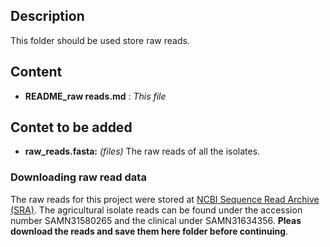 

## Description
This folder should be used store raw reads.

## Content

- **README_raw reads.md** : *This file*


## Contet to be added

- **raw_reads.fasta:** *(files)* The raw reads of all the isolates. 


### Downloading raw read data
The raw reads for this project were stored at [NCBI Sequence Read Archive (SRA)](https://www.ncbi.nlm.nih.gov/sra). The agricultural isolate reads can be found under the accession number SAMN31580265 and the clinical under SAMN31634356. **Pleas download the reads and save them here folder before continuing**.  

